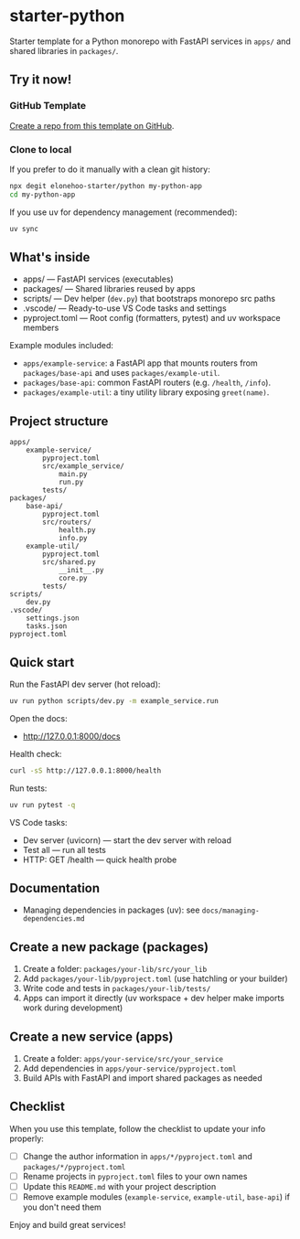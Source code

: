 # starter-python

Starter template for a Python monorepo with FastAPI services in `apps/` and shared libraries in `packages/`.

## Try it now!

### GitHub Template

[Create a repo from this template on GitHub](https://github.com/elonehoo-starter/python/generate).

### Clone to local

If you prefer to do it manually with a clean git history:

```bash
npx degit elonehoo-starter/python my-python-app
cd my-python-app
```

If you use uv for dependency management (recommended):

```bash
uv sync
```

## What's inside

- apps/ — FastAPI services (executables)
- packages/ — Shared libraries reused by apps
- scripts/ — Dev helper (`dev.py`) that bootstraps monorepo src paths
- .vscode/ — Ready-to-use VS Code tasks and settings
- pyproject.toml — Root config (formatters, pytest) and uv workspace members

Example modules included:
- `apps/example-service`: a FastAPI app that mounts routers from `packages/base-api` and uses `packages/example-util`.
- `packages/base-api`: common FastAPI routers (e.g. `/health`, `/info`).
- `packages/example-util`: a tiny utility library exposing `greet(name)`.

## Project structure

```
apps/
	example-service/
		pyproject.toml
		src/example_service/
			main.py
			run.py
		tests/
packages/
	base-api/
		pyproject.toml
		src/routers/
			health.py
			info.py
	example-util/
		pyproject.toml
		src/shared.py
			__init__.py
			core.py
		tests/
scripts/
	dev.py
.vscode/
	settings.json
	tasks.json
pyproject.toml
```

## Quick start

Run the FastAPI dev server (hot reload):

```bash
uv run python scripts/dev.py -m example_service.run
```

Open the docs:

- http://127.0.0.1:8000/docs

Health check:

```bash
curl -sS http://127.0.0.1:8000/health
```

Run tests:

```bash
uv run pytest -q
```

VS Code tasks:

- Dev server (uvicorn) — start the dev server with reload
- Test all — run all tests
- HTTP: GET /health — quick health probe

## Documentation

- Managing dependencies in packages (uv): see `docs/managing-dependencies.md`

## Create a new package (packages)

1) Create a folder: `packages/your-lib/src/your_lib`
2) Add `packages/your-lib/pyproject.toml` (use hatchling or your builder)
3) Write code and tests in `packages/your-lib/tests/`
4) Apps can import it directly (uv workspace + dev helper make imports work during development)

## Create a new service (apps)

1) Create a folder: `apps/your-service/src/your_service`
2) Add dependencies in `apps/your-service/pyproject.toml`
3) Build APIs with FastAPI and import shared packages as needed

## Checklist

When you use this template, follow the checklist to update your info properly:

- [ ] Change the author information in `apps/*/pyproject.toml` and `packages/*/pyproject.toml`
- [ ] Rename projects in `pyproject.toml` files to your own names
- [ ] Update this `README.md` with your project description
- [ ] Remove example modules (`example-service`, `example-util`, `base-api`) if you don't need them

Enjoy and build great services!
